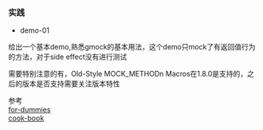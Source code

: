 ### 实践

- demo-01

给出一个基本demo,熟悉gmock的基本用法，这个demo只mock了有返回值行为的方法，对于side effect没有进行测试

需要特别注意的有，Old-Style MOCK_METHODn Macros在1.8.0是支持的，之后的版本是否支持需要关注版本特性

参考<br>
[for-dummies](https://github.com/google/googletest/blob/master/googlemock/docs/for_dummies.md)<br>
[cook-book](https://github.com/google/googletest/blob/master/googlemock/docs/cook_book.md)
